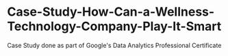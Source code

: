 # Case-Study-How-Can-a-Wellness-Technology-Company-Play-It-Smart
Case Study done as part of Google's Data Analytics Professional Certificate
